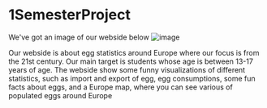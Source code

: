 # 1SemesterProject
We've got an image of our webside below
![image](https://github.com/user-attachments/assets/4ba9d2f6-22e4-4197-b5ed-54c75cff28ac)

Our webside is about egg statistics around Europe where our focus is from the 21st century. Our main target is students whose age is between 13-17 years of age. The webside show some funny visualizations of different statistics, such as import and export of egg, egg consumptions, some fun facts about eggs, and a Europe map, where you can see various of populated eggs around Europe

